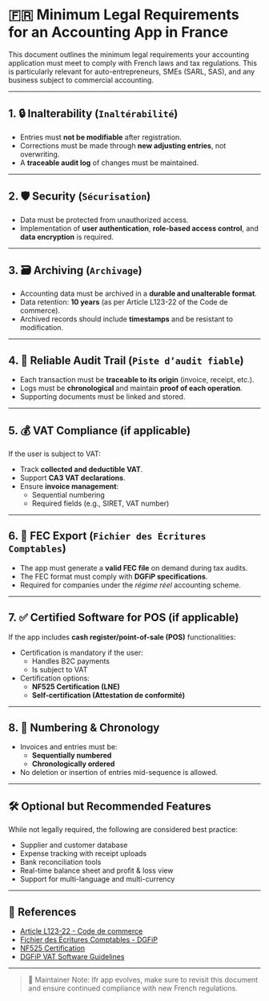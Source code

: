 # 🇫🇷 Minimum Legal Requirements for an Accounting App in France

This document outlines the minimum legal requirements your accounting application must meet to comply with French laws and tax regulations. This is particularly relevant for auto-entrepreneurs, SMEs (SARL, SAS), and any business subject to commercial accounting.

---

## 1. 🔒 Inalterability (`Inaltérabilité`)
- Entries must **not be modifiable** after registration.
- Corrections must be made through **new adjusting entries**, not overwriting.
- A **traceable audit log** of changes must be maintained.

---

## 2. 🛡️ Security (`Sécurisation`)
- Data must be protected from unauthorized access.
- Implementation of **user authentication**, **role-based access control**, and **data encryption** is required.

---

## 3. 🗃️ Archiving (`Archivage`)
- Accounting data must be archived in a **durable and unalterable format**.
- Data retention: **10 years** (as per Article L123-22 of the Code de commerce).
- Archived records should include **timestamps** and be resistant to modification.

---

## 4. 🧾 Reliable Audit Trail (`Piste d’audit fiable`)
- Each transaction must be **traceable to its origin** (invoice, receipt, etc.).
- Logs must be **chronological** and maintain **proof of each operation**.
- Supporting documents must be linked and stored.

---

## 5. 💰 VAT Compliance (if applicable)
If the user is subject to VAT:
- Track **collected and deductible VAT**.
- Support **CA3 VAT declarations**.
- Ensure **invoice management**:
  - Sequential numbering
  - Required fields (e.g., SIRET, VAT number)

---

## 6. 🧾 FEC Export (`Fichier des Écritures Comptables`)
- The app must generate a **valid FEC file** on demand during tax audits.
- The FEC format must comply with **DGFiP specifications**.
- Required for companies under the *régime réel* accounting scheme.

---

## 7. ✅ Certified Software for POS (if applicable)
If the app includes **cash register/point-of-sale (POS)** functionalities:
- Certification is mandatory if the user:
  - Handles B2C payments
  - Is subject to VAT
- Certification options:
  - **NF525 Certification (LNE)**
  - **Self-certification (Attestation de conformité)**

---

## 8. 🔢 Numbering & Chronology
- Invoices and entries must be:
  - **Sequentially numbered**
  - **Chronologically ordered**
- No deletion or insertion of entries mid-sequence is allowed.

---

## 🛠️ Optional but Recommended Features
While not legally required, the following are considered best practice:
- Supplier and customer database
- Expense tracking with receipt uploads
- Bank reconciliation tools
- Real-time balance sheet and profit & loss view
- Support for multi-language and multi-currency

---

## 📎 References
- [Article L123-22 - Code de commerce](https://www.legifrance.gouv.fr/codes/article_lc/LEGIARTI000006468156/)
- [Fichier des Écritures Comptables - DGFiP](https://www.impots.gouv.fr/fiche-des-ecritures-comptables-fec)
- [NF525 Certification](https://www.lne.fr/fr/certification/nf525-certification-des-logiciels-de-caisse)
- [DGFiP VAT Software Guidelines](https://www.impots.gouv.fr)

---

> 📄 Maintainer Note: Ifr app evolves, make sure to revisit this document and ensure continued compliance with new French regulations.
